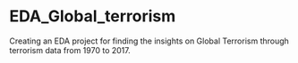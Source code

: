 # EDA_Global_terrorism
Creating an EDA project for finding the insights on Global Terrorism through terrorism data from 1970 to 2017. 
